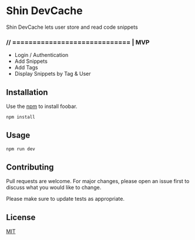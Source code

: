 # Shin DevCache

Shin DevCache lets user store and read code snippets
### // ============================= | MVP

- Login / Authentication
- Add Snippets
- Add Tags
- Display Snippets by Tag & User
## Installation

Use the [npm](https://www.npmjs.com/) to install foobar.

```bash
npm install
```

## Usage

```bash
npm run dev
```

## Contributing
Pull requests are welcome. For major changes, please open an issue first to discuss what you would like to change.

Please make sure to update tests as appropriate.

## License
[MIT](https://choosealicense.com/licenses/mit/)